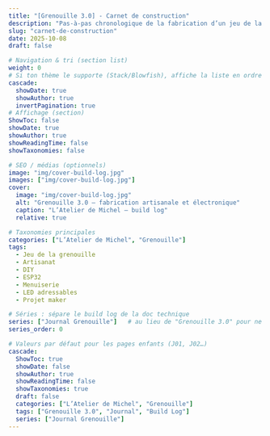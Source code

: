 ```yaml
---
title: "[Grenouille 3.0] - Carnet de construction"
description: "Pas-à-pas chronologique de la fabrication d’un jeu de la grenouille électronique : bois, capteurs, LEDs, firmware."
slug: "carnet-de-construction"
date: 2025-10-08
draft: false

# Navigation & tri (section list)
weight: 0
# Si ton thème le supporte (Stack/Blowfish), affiche la liste en ordre chronologique
cascade:
  showDate: true
  showAuthor: true
  invertPagination: true
# Affichage (section)
ShowToc: false
showDate: true
showAuthor: true
showReadingTime: false
showTaxonomies: false

# SEO / médias (optionnels)
image: "img/cover-build-log.jpg"
images: ["img/cover-build-log.jpg"]
cover:
  image: "img/cover-build-log.jpg"
  alt: "Grenouille 3.0 — fabrication artisanale et électronique"
  caption: "L’Atelier de Michel — build log"
  relative: true

# Taxonomies principales
categories: ["L’Atelier de Michel", "Grenouille"]
tags:
  - Jeu de la grenouille
  - Artisanat
  - DIY
  - ESP32
  - Menuiserie
  - LED adressables
  - Projet maker

# Séries : sépare le build log de la doc technique
series: ["Journal Grenouille"]   # au lieu de "Grenouille 3.0" pour ne pas polluer
series_order: 0

# Valeurs par défaut pour les pages enfants (J01, J02…)
cascade:
  ShowToc: true
  showDate: false
  showAuthor: true
  showReadingTime: false
  showTaxonomies: true
  draft: false
  categories: ["L’Atelier de Michel", "Grenouille"]
  tags: ["Grenouille 3.0", "Journal", "Build Log"]
  series: ["Journal Grenouille"]
---
```

